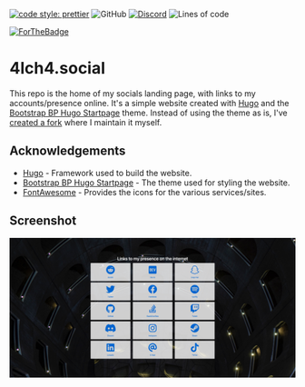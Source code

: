 [![code style: prettier](https://img.shields.io/badge/code_style-prettier-ff69b4.svg?style=flat-square)](https://github.com/prettier/prettier) ![GitHub](https://img.shields.io/github/license/4lch4/4lch4.social?style=flat-square) [![Discord](https://img.shields.io/discord/325504841541746688?color=7289DA&style=flat-square)](https://discord.gg/W72x4Ks) ![Lines of code](https://img.shields.io/tokei/lines/github/4lch4/4lch4.social?style=flat-square)

[![ForTheBadge](https://forthebadge.com/images/badges/designed-in-ms-paint.svg)](https://forthebadge.com)

# 4lch4.social

This repo is the home of my socials landing page, with links to my accounts/presence online. It's a simple website created with [Hugo][0] and the [Bootstrap BP Hugo Startpage][1] theme. Instead of using the theme as is, I've [created a fork][2] where I maintain it myself.

## Acknowledgements

- [Hugo][0] - Framework used to build the website.
- [Bootstrap BP Hugo Startpage][1] - The theme used for styling the website.
- [FontAwesome][3] - Provides the icons for the various services/sites.

## Screenshot

![Website-Screenshot](./Screenshot.png)

[0]: https://gohugo.io
[1]: https://themes.gohugo.io/themes/bootstrap-bp-hugo-startpage
[2]: https://github.com/4lch4/bootstrap-bp-hugo-startpage
[3]: https://fontawesome.com
